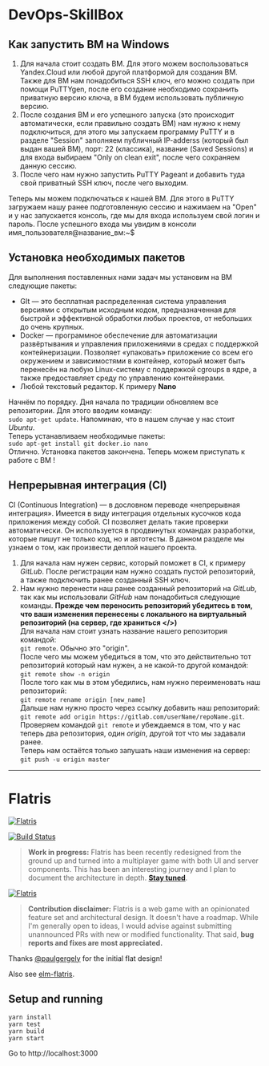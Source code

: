 # DevOps-SkillBox
## Как запустить ВМ на Windows
1. Для начала стоит создать ВМ. Для этого можем воспользоваться Yandex.Cloud или любой другой платформой для создания ВМ.  
Также для ВМ нам понадобиться SSH ключ, его можно создать при помощи PuTTYgen, после его создание необходимо сохранить приватную версию ключа, в ВМ будем использовать публичную версию. 
2. После создания ВМ и его успешного запуска (это происходит автоматически, если правильно создать ВМ) нам нужно к нему подключиться, для этого мы запускаем программу PuTTY и в разделе "Session" заполняем публичный IP-adderss (который был выдан вашей ВМ), порт: 22 (классика), название (Saved Sessions) и для входа выбираем "Only on clean exit", после чего сохраняем данную сессию.  
3. После чего нам нужно запустить PuTTY Pageant и добавить туда свой приватный SSH ключ, после чего выходим.  

Теперь мы можем подключаться к нашей ВМ. Для этого в PuTTY загружаем нашу ранее подготовленную сессию и нажимаем на "Open" и у нас запускается консоль, где мы для входа используем свой логин и пароль. После успешного входа мы увидим в консоли имя_пользователя@название_вм:~$  
## Установка необходимых пакетов
Для выполнения поставленных нами задач мы установим на ВМ следующие пакеты: 
- GIt — это бесплатная распределенная система управления версиями с открытым исходным кодом, предназначенная для быстрой и эффективной обработки любых проектов, от небольших до очень крупных.  
- Docker — программное обеспечение для автоматизации развёртывания и управления приложениями в средах с поддержкой контейнеризации. Позволяет «упаковать» приложение со всем его окружением и зависимостями в контейнер, который может быть перенесён на любую Linux-систему с поддержкой cgroups в ядре, а также предоставляет среду по управлению контейнерами.
- Любой текстовый редактор. К примеру **Nano**  

Начнём по порядку. Дня начала по традиции обновляем все репозитории. Для этого вводим команду:  
`sudo apt-get update`. Напоминаю, что в нашем случае у нас стоит _Ubuntu_.  
Теперь устанавливаем необходимые пакеты:  
`sudo apt-get install git docker.io nano`  
Отлично. Установка пакетов закончена. Теперь можем приступать к работе с ВМ !  

## Непрерывная интеграция (CI)
CI (Continuous Integration) — в дословном переводе «непрерывная интеграция». Имеется в виду интеграция отдельных кусочков кода приложения между собой. CI позволяет делать такие проверки автоматически. Он используется в продвинутых командах разработки, которые пишут не только код, но и автотесты. 
В данном разделе мы узнаем о том, как произвести деплой нашего проекта.  

1. Для начала нам нужен сервис, который поможет в CI, к примеру _GitLub_. После регистрации нам нужно создать пустой репозиторий, а также подключить ранее созданный SSH ключ.
2. Нам нужно перенести наш ранее созданный репозиторий на _GitLub_, так как мы использовали _GitHub_ нам понадобиться следующие команды. **Прежде чем переносить репозиторий убедитесь в том, что ваши изменения перенесены с локального на виртуальный репозиторий (на сервер, где храниться </>)**  
Для начала нам стоит узнать название нашего репозитория командой:  
`git remote`. Обычно это "origin".  
После чего мы можем убедиться в том, что это действительно тот репозиторий который нам нужен, а не какой-то другой командой:  
`git remote show -n origin`  
После того как мы в этом убедились, нам нужно переименовать наш репозиторий:  
`git remote rename origin [new_name]`  
Дальше нам нужно просто через ссылку добавить наш репозиторий:  
`git remote add origin https://gitlab.com/userName/repoName.git`. Проверяем командой `git remote` и убеждаемся в том, что у нас теперь два репозитория, один _origin_, другой тот что мы задавали ранее.  
Теперь нам остаётся только запушать наши изменения на сервер:  
`git push -u origin master`   


---

# Flatris
[![Flatris](flatris.png)](https://flatris.space/)

[![Build Status](https://travis-ci.org/skidding/flatris.svg?branch=master)](https://travis-ci.org/skidding/flatris)

> **Work in progress:** Flatris has been recently redesigned from the ground up and turned into a multiplayer game with both UI and server components. This has been an interesting journey and I plan to document the architecture in depth. **[Stay tuned](https://twitter.com/skidding)**.

[![Flatris](flatris.gif)](https://flatris.space/)

> **Contribution disclaimer:** Flatris is a web game with an opinionated feature set and architectural design. It doesn't have a roadmap. While I'm generally open to ideas, I would advise against submitting unannounced PRs with new or modified functionality. That said, **bug reports and fixes are most appreciated.**

Thanks [@paulgergely](https://twitter.com/paulgergely) for the initial flat design!

Also see [elm-flatris](https://github.com/w0rm/elm-flatris).


## Setup and running

```
yarn install
yarn test
yarn build
yarn start
```

Go to http://localhost:3000
